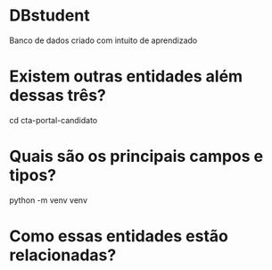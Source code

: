 # DBstudent

Banco de dados criado com intuito de aprendizado

# Existem outras entidades além dessas três?

cd cta-portal-candidato

# Quais são os principais campos e tipos?

python -m venv venv

# Como essas entidades estão relacionadas?





